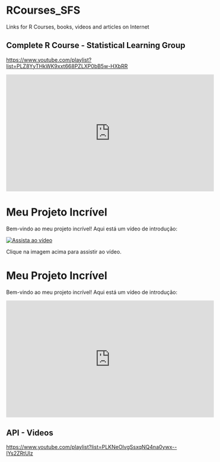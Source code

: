 # RCourses_SFS
Links for R Courses, books, videos and articles on Internet

## Complete R Course - Statistical Learning Group
  https://www.youtube.com/playlist?list=PLZ8YyTHkWK9xxt668PZLXP0bB5w-HXbRR


<iframe width="560" height="315" src="https://www.youtube.com/embed/JKM4Xu7FAF8?si=1p-XCtov-7rP7Au_" title="YouTube video player" frameborder="0" allow="accelerometer; autoplay; clipboard-write; encrypted-media; gyroscope; picture-in-picture; web-share" allowfullscreen></iframe>


# Meu Projeto Incrível

Bem-vindo ao meu projeto incrível! Aqui está um vídeo de introdução:

[![Assista ao vídeo](https://img.youtube.com/vi/YOUTUBE_VIDEO_ID/0.jpg)](https://www.youtube.com/watch?v=YOUTUBE_VIDEO_ID)

Clique na imagem acima para assistir ao vídeo.

# Meu Projeto Incrível

Bem-vindo ao meu projeto incrível! Aqui está um vídeo de introdução:

<iframe width="560" height="315" src="https://www.youtube.com/embed/JKM4Xu7FAF8?si=5Gd5C0cZLcTBkgQT" title="YouTube video player" frameborder="0" allow="accelerometer; autoplay; clipboard-write; encrypted-media; gyroscope; picture-in-picture; web-share" allowfullscreen></iframe>



## API - Videos
  https://www.youtube.com/playlist?list=PLKNeOlvgSsxqNQ4na0ywx--IYs2ZRtUlz

